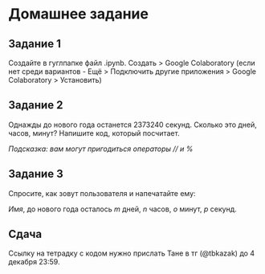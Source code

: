 # Домашнее задание

## Задание 1

Создайте в гуглпапке файл .ipynb. Создать > Google Colaboratory (если нет среди вариантов - Ещё > Подключить другие приложения > Google Colaboratory > Установить)

## Задание 2
Однажды до нового года останется 2373240 секунд. Сколько это дней, часов, минут? Напишите код, который посчитает.

*Подсказка: вам могут пригодиться операторы // и %*

## Задание 3

Спросите, как зовут пользователя и напечатайте ему:

*Имя*, до нового года осталось *m* дней, *n* часов, *o* минут, *p* секунд.

## Сдача

Ссылку на тетрадку с кодом нужно прислать Тане в тг (@tbkazak) до 4 декабря 23:59.


